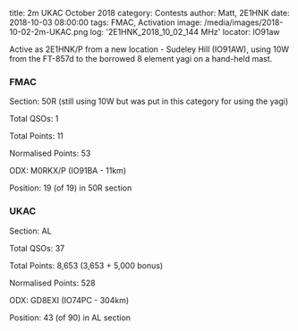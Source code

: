 title: 2m UKAC October 2018
category: Contests
author: Matt, 2E1HNK
date: 2018-10-03 08:00:00
tags: FMAC, Activation
image: /media/images/2018-10-02-2m-UKAC.png
log: '2E1HNK_2018_10_02_144 MHz'
locator: IO91aw




Active as 2E1HNK/P from a new location - Sudeley Hill (IO91AW), using
10W from the FT-857d to the borrowed 8 element yagi on a hand-held mast.


### FMAC

Section: 50R (still using 10W but was put in this category for using the yagi)

Total QSOs: 1

Total Points: 11

Normalised Points: 53

ODX: M0RKX/P (IO91BA - 11km)

Position: 19 (of 19) in 50R section

### UKAC

Section: AL

Total QSOs: 37

Total Points: 8,653 (3,653 + 5,000 bonus)

Normalised Points: 528

ODX: GD8EXI (IO74PC - 304km)

Position: 43 (of 90) in AL section
